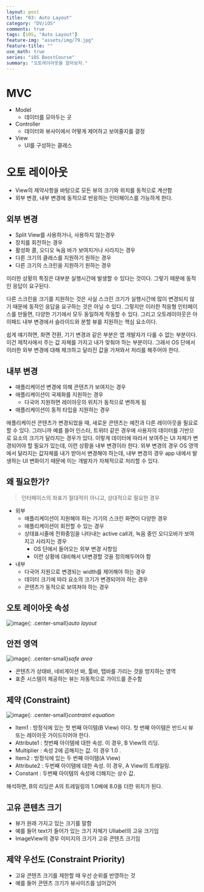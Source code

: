 ```yaml
---
layout: post
title: "03: Auto Layout"
category: "DV/iOS"
comments: true
tags: [iOS, "Auto Layout"]
feature-img: "assets/img/79.jpg"
feature-title: ""
use_math: true
series: "iOS BoostCourse"
summary: "오토레이아웃을 알아보자."
---
```


# MVC

* Model
  * 데이터를 모아두는 곳
* Controller
  * 데이터와 뷰사이에서 어떻게 제어하고 보여줄지를 결정
* View 
  * UI를 구성하는 클래스


# 오토 레이아웃

* View의 제약사항을 바탕으로 모든 뷰의 크기와 위치를 동적으로 계산함
* 외부 변경, 내부 변경에 동적으로 반응하는 인터페이스를 가능하게 한다.


## 외부 변경


* Split View를 사용하거나, 사용하지 않는경우
* 장치를 회전하는 경우
* 활성화 콜, 오디오 녹음 바가 보여지거나 사라지는 경우
* 다른 크기의 클래스를 지원하기 원하는 경우
* 다른 크기의 스크린을 지원하기 원하는 경우

이러한 상황의 특징은 대부분 실행시간에 발생할 수 있다는 것이다. 그렇기 때문에 동적인 응답이 요구된다.   

다른 스크린을 크기를 지원하는 것은 사실 스크린 크기가 실행시간에 많이 변경되지 않기 때문에 동적인 응답을 요구하는 것은 아닐 수 있다. 그렇지만 이러한 적응형 인터페이스를 만들면, 다양한 기기에서 모두 동일하게 작동할 수 있다. 그리고 오토레이아웃은 아이패드 내부 변경에서 슬라이드와 분할 뷰를 지원하는 핵심 요소이다.

쉽게 얘기하면, 화면 전환, 기기 변경과 같은 부분은 앱 개발자가 다룰 수 없는 부분이다. 이건 제작사에서 주는 값 자체를 가지고 내가 맞춰야 하는 부분이다. 그래서 OS 단에서 이러한 외부 변경에 대해 체크하고 달라진 값을 가져와서 처리를 해주어야 한다.


## 내부 변경

* 애플리케이션 변경에 의해 콘텐츠가 보여지는 경우
* 애플리케이션이 국제화를 지원하는 경우
  * 다국어 지원하면 레이아웃의 위치가 동적으로 변하게 됨
* 애플리케이션이 동적 타입을 지원하는 경우

애플리케이션 콘텐츠가 변경되었을 때, 새로운 콘텐츠는 예전과 다른 레이아웃을 필요로 할 수 있다. 그러니까 예를 들어 인스타, 트위터 같은 경우에 사용자의 데이터를 기반으로 요소의 크기가 달라지는 경우가 있다. 이렇게 데이터에 따라서 보여주는 UI 자체가 변경되어야 할 필요가 있는데, 이런 상황을 내부 변경이라 한다. 외부 변경의 경우 OS 영역에서 달라지는 값자체를 내가 받아서 변경해야 하는데, 내부 변경의 경우 app 내에서 발생하는 UI 변화이기 때문에 이는 개발자가 자체적으로 처리할 수 있다.


## 왜 필요한가?

> 인터페이스의 좌표가 절대적이 아니고, 상대적으로 필요한 경우


* 외부
  * 애플리케이션이 지원해야 하는 기기의 스크린 화면이 다양한 경우
  * 애플리케이션이 회전할 수 있는 경우
  * 상태표시줄에 전화중임을 나타내는 active call과, 녹음 중인 오디오바가 보여지고 사라지는 경우
    * OS 단에서 들어오는 외부 변경 사항임
    * 이런 상황에 대비해서 UI변경할 것을 정의해두어야 함
* 내부
  * 다국어 지원으로 변경되는 width를 제어해야 하는 경우
  * 데이터 크기에 따라 요소의 크기가 변경되어야 하는 경우
  * 콘텐츠가 동적으로 보여져야 하는 경우


## 오토 레이아웃 속성


![image](https://user-images.githubusercontent.com/37871541/122741163-a55f3a00-d2bf-11eb-9c45-9d65e14fa282.png){: .center-small}_auto layout_


## 안전 영역

![image](https://user-images.githubusercontent.com/37871541/122745036-8d89b500-d2c3-11eb-882a-a0c7a0fb5835.png){: .center-small}_safe area_


* 콘텐츠가 상태바, 네비게이션 바, 툴바, 탭바를 가리는 것을 방지하는 영역
* 표준 시스템이 제공하는 뷰는 자동적으로 가이드를 준수함


## 제약 (Constraint)

![image](https://user-images.githubusercontent.com/37871541/122745273-cb86d900-d2c3-11eb-947f-36a4ad447f75.png){: .center-small}_contraint equation_

* Item1 : 방정식에 있는 첫 번째 아이템(B View) 이다. 첫 번째 아이템은 반드시 뷰 또는 레이아웃 가이드이어야 한다.
* Attribute1 : 첫번째 아이템에 대한 속성. 이 경우, B View의 리딩.
* Multiplier : 속성 2에 곱해지는 값. 이 경우 1.0 .
* Item2 : 방정식에 있는 두 번째 아이템(A View)
* Attribute2 : 두번째 아이템에 대한 속성. 이 경우, A View의 트레일링.
* Constant : 두번째 아이템의 속성에 더해지는 상수 값.

해석하면, B의 리딩은 A의 트레일링의 1.0배에 8.0을 더한 위치가 된다.

## 고유 콘텐츠 크기

* 뷰가 원래 가지고 있는 크기를 말함
* 예를 들어 text가 들어가 있는 크기 자체가 UIlabel의 고유 크기임
* ImageView의 경우 이미지의 크기가 고유 콘텐츠 크기임


## 제약 우선도 (Constraint Priority)

* 고유 콘텐츠 크기를 제한할 때 우선 순위를 반영하는 것
* 예를 들어 콘텐츠 크기가 뷰사이즈를 넘어갔어 
